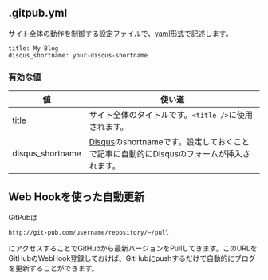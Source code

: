 <!--
title: Configuration
-->

## .gitpub.yml
サイト全体の動作を制御する設定ファイルで、[yaml形式](http://ja.wikipedia.org/wiki/YAML)で記述します。

```
title: My Blog
disqus_shortname: your-disqus-shortname
```

### 有効な値
値  | 使い道
--- | ------
title            | サイト全体のタイトルです。```<title />```に使用されます。
disqus_shortname | [Disqus](http://disqus.com/)のshortnameです。設定しておくことで記事に自動的にDisqusのフォームが挿入されます。


## Web Hookを使った自動更新
GitPubは

```
http://git-pub.com/username/repository/~/pull
```

にアクセスすることでGitHubから最新バージョンをPullしてきます。このURLをGitHubのWebHook登録しておけば、GitHubにpushするだけで自動的にブログを更新することができます。
